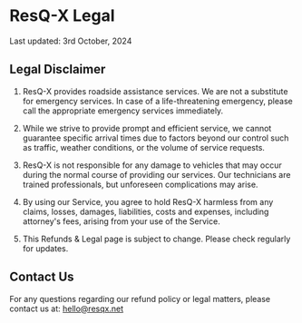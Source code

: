 # ResQ-X Legal

Last updated: 3rd October, 2024


## Legal Disclaimer

1. ResQ-X provides roadside assistance services. We are not a substitute for emergency services. In case of a life-threatening emergency, please call the appropriate emergency services immediately.

2. While we strive to provide prompt and efficient service, we cannot guarantee specific arrival times due to factors beyond our control such as traffic, weather conditions, or the volume of service requests.

3. ResQ-X is not responsible for any damage to vehicles that may occur during the normal course of providing our services. Our technicians are trained professionals, but unforeseen complications may arise.

4. By using our Service, you agree to hold ResQ-X harmless from any claims, losses, damages, liabilities, costs and expenses, including attorney's fees, arising from your use of the Service.

5. This Refunds & Legal page is subject to change. Please check regularly for updates.

## Contact Us

For any questions regarding our refund policy or legal matters, please contact us at: hello@resqx.net

